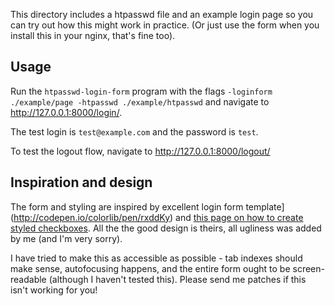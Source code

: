 This directory includes a htpasswd file and an example login page so
you can try out how this might work in practice. (Or just use the form
when you install this in your nginx, that's fine too).

## Usage

Run the `htpasswd-login-form` program with the flags `-loginform
./example/page -htpasswd ./example/htpasswd` and navigate to
http://127.0.0.1:8000/login/.

The test login is `test@example.com` and the password is `test`.

To test the logout flow, navigate to
http://127.0.0.1:8000/logout/


## Inspiration and design

The form and styling are inspired by excellent login form
template](http://codepen.io/colorlib/pen/rxddKy)
and
[this page on how to create styled checkboxes](http://www.inserthtml.com/2012/06/custom-form-radio-checkbox/). All
the the good design is theirs, all ugliness was added by me (and I'm
very sorry).

I have tried to make this as accessible as possible - tab indexes
should make sense, autofocusing happens, and the entire form ought to
be screen-readable (although I haven't tested this). Please send me
patches if this isn't working for you!
